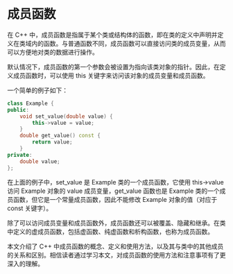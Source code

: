 # 成员函数
在 C++ 中，成员函数是指属于某个类或结构体的函数，即在类的定义中声明并定义在类域内的函数。与普通函数不同，成员函数可以直接访问类的成员变量，从而可以方便地对类的数据进行操作。

默认情况下，成员函数的第一个参数会被设置为指向该类对象的指针。因此，在定义成员函数时，可以使用 this 关键字来访问该对象的成员变量和成员函数。

一个简单的例子如下：
```cpp
class Example {
public:
    void set_value(double value) {
        this->value = value;
    }
    double get_value() const {
        return value;
    }
private:
    double value;
};
```

在上面的例子中，set_value 是 Example 类的一个成员函数，它使用 this->value 访问 Example 对象的 value 成员变量，get_value 函数也是 Example 类的一个成员函数，但它是一个常量成员函数，因此不能修改 Example 对象的值（对应于 const 关键字）。

除了可以访问成员变量和成员函数外，成员函数还可以被覆盖、隐藏和继承。在类中定义的虚成员函数，包括虚函数、纯虚函数和析构函数，也称为成员函数。

本文介绍了 C++ 中成员函数的概念、定义和使用方法，以及其与类中的其他成员的关系和区别。相信读者通过学习本文，对成员函数的使用方法和注意事项有了更深入的理解。